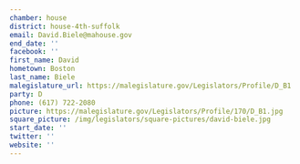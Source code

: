 ```yaml
---
chamber: house
district: house-4th-suffolk
email: David.Biele@mahouse.gov
end_date: ''
facebook: ''
first_name: David
hometown: Boston
last_name: Biele
malegislature_url: https://malegislature.gov/Legislators/Profile/D_B1
party: D
phone: (617) 722-2080
picture: https://malegislature.gov/Legislators/Profile/170/D_B1.jpg
square_picture: /img/legislators/square-pictures/david-biele.jpg
start_date: ''
twitter: ''
website: ''
---
```

